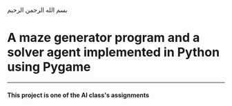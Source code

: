 بسم الله الرحمن الرحيم
# A maze generator program and a solver agent implemented in Python using Pygame
----

#### This project is one of the AI class's assignments
